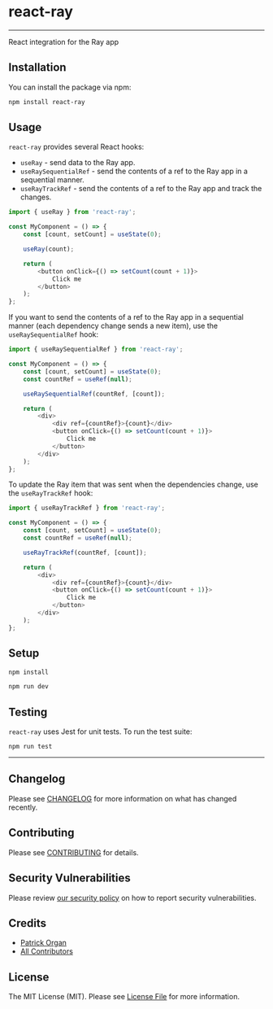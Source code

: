 # react-ray

---


React integration for the Ray app


## Installation

You can install the package via npm:

```bash
npm install react-ray
```

## Usage

`react-ray` provides several React hooks:

- `useRay` - send data to the Ray app.
- `useRaySequentialRef` - send the contents of a ref to the Ray app in a sequential manner.
- `useRayTrackRef` - send the contents of a ref to the Ray app and track the changes.

```js
import { useRay } from 'react-ray';

const MyComponent = () => {
    const [count, setCount] = useState(0);

    useRay(count);

    return (
        <button onClick={() => setCount(count + 1)}>
            Click me
        </button>
    );
};
```

If you want to send the contents of a ref to the Ray app in a sequential manner (each dependency change sends a new item), use the `useRaySequentialRef` hook:

```js
import { useRaySequentialRef } from 'react-ray';

const MyComponent = () => {
    const [count, setCount] = useState(0);
    const countRef = useRef(null);

    useRaySequentialRef(countRef, [count]);

    return (
        <div>
            <div ref={countRef}>{count}</div>
            <button onClick={() => setCount(count + 1)}>
                Click me
            </button>
        </div>
    );
};
```

To update the Ray item that was sent when the dependencies change, use the `useRayTrackRef` hook:

```js
import { useRayTrackRef } from 'react-ray';

const MyComponent = () => {
    const [count, setCount] = useState(0);
    const countRef = useRef(null);

    useRayTrackRef(countRef, [count]);

    return (
        <div>
            <div ref={countRef}>{count}</div>
            <button onClick={() => setCount(count + 1)}>
                Click me
            </button>
        </div>
    );
};
```

## Setup

```bash
npm install

npm run dev
```

## Testing

`react-ray` uses Jest for unit tests.  To run the test suite:

`npm run test`

---

## Changelog

Please see [CHANGELOG](CHANGELOG.md) for more information on what has changed recently.

## Contributing

Please see [CONTRIBUTING](.github/CONTRIBUTING.md) for details.

## Security Vulnerabilities

Please review [our security policy](../../security/policy) on how to report security vulnerabilities.

## Credits

- [Patrick Organ](https://github.com/patinthehat)
- [All Contributors](../../contributors)

## License

The MIT License (MIT). Please see [License File](LICENSE) for more information.
